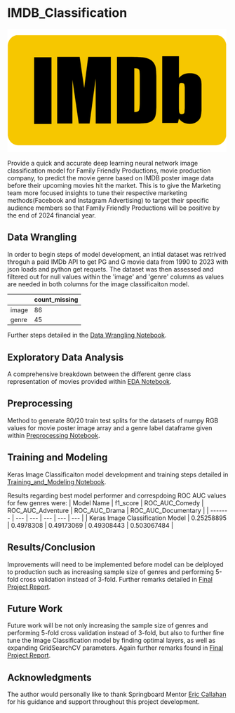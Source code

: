 # IMDB_Classification
![IMDB-Logo](https://github.com/tpoozhikala/IMDB_Classification/blob/main/Assests/IMDb_Logo.wine.png)

Provide a quick and accurate deep learning neural network image classification model for Family Friendly Productions, movie production company, to predict the movie genre based on IMDB poster image data before their upcoming movies hit the market. This is to give the Marketing team more focused insights to tune their respective marketing methods(Facebook and Instagram Advertising) to target their specific audience members so that Family Friendly Productions will be positive by the end of 2024 financial year. 

## Data Wrangling
In order to begin steps of model development, an intial dataset was retrived throguh a paid IMDb API to get PG and G movie data from 1990 to 2023 with json loads and python get requets. The dataset was then assessed and filtered out for null values within the 'image' and 'genre' columns as values are needed in both columns for the image classificaiton model.  

|         | count_missing     |
| ------- | --- |
| image | 86 | 
| genre | 45 | 

Further steps detailed in the [Data Wrangling Notebook](https://github.com/tpoozhikala/IMDB_Classification/blob/main/2_Data_Wrangling/02_data_wrangling_IMDB.ipynb).

## Exploratory Data Analysis
A comprehensive breakdown between the different genre class representation of movies provided within [EDA Notebook](https://github.com/tpoozhikala/IMDB_Classification/blob/main/3_EDA/03_EDA_IMDB.ipynb).

## Preprocessing
Method to generate 80/20 train test splits for the datasets of numpy RGB values for movie poster image array and a genre label dataframe given within [Preprocessing Notebook](https://github.com/tpoozhikala/IMDB_Classification/blob/main/4_Preprocessing/04_Preprocessing_IMDB_Classification.ipynb).

## Training and Modeling
Keras Image Classificaiton model development and training steps detailed in [Training_and_Modeling Notebook](https://github.com/tpoozhikala/IMDB_Classification/blob/main/5_Training_and_Modeling/05_Training_and_Modeling_IMBD_Classification.ipynb).

Results regarding best model performer and correspdoing ROC AUC values for few genres were: 
| Model Name | f1_score | ROC_AUC_Comedy  | ROC_AUC_Adventure | ROC_AUC_Drama | ROC_AUC_Documentary |
| ------- | --- | --- | --- | --- | --- | 
| Keras Image Classification Model | 	0.25258895 |	0.4978308 |	0.49173069 | 	0.49308443 | 	0.503067484 |	

## Results/Conclusion
Improvements will need to be implemented before model can be delployed to production such as increasing sample size of genres and performing 5-fold cross validation instead of 3-fold. 
Further remarks detailed in [Final Project Report](https://github.com/tpoozhikala/IMDB_Classification/blob/main/6_Documentation/IMDb_Classification_Final_Project_Report.pdf).

## Future Work
Future work will be not only increasing the sample size of genres and performing 5-fold cross validation instead of 3-fold, but also to further fine tune the Image Classification model by finding optimal layers, as well as expanding GridSearchCV parameters.
Again further remarks found in [Final Project Report](https://github.com/tpoozhikala/IMDB_Classification/blob/main/6_Documentation/IMDb_Classification_Final_Project_Report.pdf).

## Acknowledgments
The author would personally like to thank Springboard Mentor [Eric Callahan](https://www.linkedin.com/in/ericcallahan/) for his guidance and support throughout this project development.